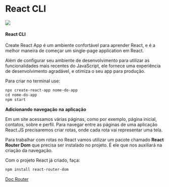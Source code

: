 # React CLI
<img src="https://img.shields.io/badge/status-em construção-yellow">

#### **React CLI**

Create React App é um ambiente confortável para aprender React, e é a melhor maneira de começar um single-page application em React.

Além de configurar seu ambiente de desenvolvimento para utilizar as funcionalidades mais recentes do JavaScript, ele fornece uma experiência de desenvolvimento agradável, e otimiza o seu app para produção. 

Para criar no terminal use: 

```txt
npx create-react-app nome-do-app
cd nome-do-app
npm start
```

**Adicionando** **navegação** **na** **aplicação**

Em um site acessamos várias páginas, como por exemplo, página inicial, contatos, sobre e perfil. Para navegar entre as páginas de uma aplicação React.JS precisaremos criar rotas, onde cada rota vai representar uma tela.

Para trabalhar com rotas no React vamos utilizar um pacote chamado **React Router Dom** que precisa ser instalado no projeto. É ele que nos auxiliará na criação da navegação.

Com o projeto React já criado, faça:

```tex
npm install react-router-dom
```

[Doc Router](https://v5.reactrouter.com/web/guides/quick-start)

